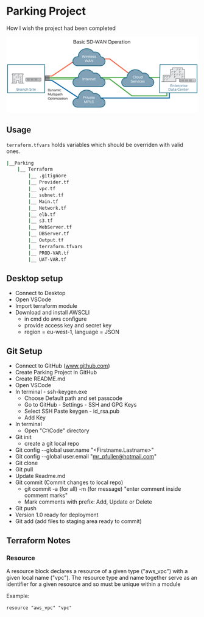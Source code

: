 # Parking Project

How I wish the project had been completed

![](SD-WAN.png)

## Usage

`terraform.tfvars` holds variables which should be overriden with valid ones.

```bash
|__Parking
    |__ Terraform
        |__ .gitignore
        |__ Provider.tf
        |__ vpc.tf
        |__ subnet.tf
        |__ Main.tf
        |__ Network.tf
        |__ elb.tf
        |__ s3.tf
        |__ WebServer.tf
        |__ DBServer.tf
        |__ Output.tf
        |__ terraform.tfvars
        |__ PROD-VAR.tf
        |__ UAT-VAR.tf
```

## Desktop setup

* Connect to Desktop
* Open VSCode
* Import terraform module
* Download and install AWSCLI
    * in cmd do aws configure
    * provide access key and secret key
    * region = eu-west-1, language = JSON

## Git Setup

* Connect to GitHub (www.github.com)
* Create Parking Project in GitHub
* Create README.md
* Open VSCode
* In terminal - ssh-keygen.exe
  * Choose Default path and set passcode
  * Go to GitHub - Settings - SSH and GPG Keys
  * Select SSH Paste keygen - id_rsa.pub
  * Add Key
* In terminal
  * Open "C:\Code" directory 
* Git init
    * create a git local repo
* Git config --global user.name "<Firstname.Lastname>"
* Git config --global user.email "mr_pfuller@hotmail.com"
* Git clone <SSH url from parking project>
* Git pull
* Update Readme.md
* Git commit (Commit changes to local repo)
    * git commit -a (for all) -m (for message) "enter comment inside comment marks"
    * Mark comments with prefix: Add, Update or Delete
* Git push
* Version 1.0 ready for deployment
* Git add (add files to staging area ready to commit)

## Terraform Notes

### Resource

A resource block declares a resource of a given type ("aws_vpc") with a given local name ("vpc").
The resource type and name together serve as an identifier for a given resource and so must be unique within a module

Example:
```
resource "aws_vpc" "vpc"
```
